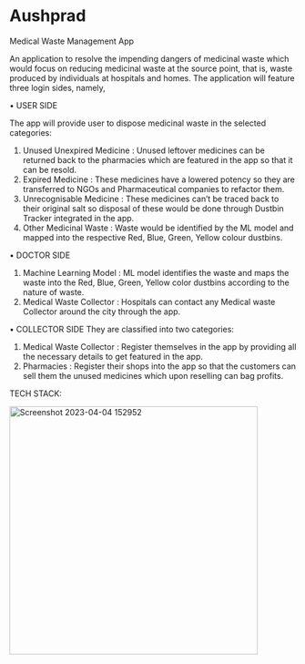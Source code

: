 # Aushprad
Medical Waste Management App

An application to resolve the impending dangers of medicinal waste which would focus on reducing medicinal waste at the source point, that is, waste produced by individuals at hospitals and homes.
The application will feature three login sides, namely,

•	USER SIDE

The app will provide user to dispose medicinal waste in the selected categories:
1) Unused Unexpired Medicine : Unused leftover medicines can be returned back to the pharmacies which are featured in the app so that it can be resold.
2) Expired Medicine : These medicines have a lowered potency so they are transferred to NGOs and Pharmaceutical companies to refactor them.
3) Unrecognisable Medicine : These medicines can’t be traced back to their original salt so disposal of these would be done through Dustbin Tracker integrated in the app.
4) Other Medicinal Waste : Waste would be identified by the ML model and mapped into the respective Red, Blue, Green, Yellow colour dustbins.
      
•	DOCTOR SIDE
1) Machine Learning Model : ML model identifies the waste and maps the waste into the Red, Blue, Green, Yellow color dustbins according to the nature of waste.
2) Medical Waste Collector : Hospitals can contact any Medical waste Collector around the city through the app.

•	COLLECTOR SIDE
They are classified into two categories:
1) Medical Waste Collector : Register themselves in the app by providing all the necessary details to get featured in the app.
2) Pharmacies : Register their shops into the app so that the customers can sell them the unused medicines which upon reselling can bag profits.

TECH STACK:

<img width="436" alt="Screenshot 2023-04-04 152952" src="https://user-images.githubusercontent.com/91385710/229758538-d34f8ff5-94fc-4a2e-b5f7-2f338f3ff2f1.png">

